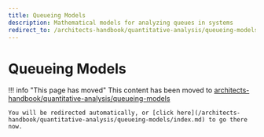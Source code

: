 ```yaml
---
title: Queueing Models
description: Mathematical models for analyzing queues in systems
redirect_to: /architects-handbook/quantitative-analysis/queueing-models/
---
```


# Queueing Models

!!! info "This page has moved"
    This content has been moved to [architects-handbook/quantitative-analysis/queueing-models](/architects-handbook/quantitative-analysis/queueing-models/index.md)

    You will be redirected automatically, or [click here](/architects-handbook/quantitative-analysis/queueing-models/index.md) to go there now.